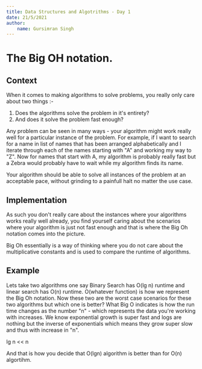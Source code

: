 ```yaml
---
title: Data Structures and Algotrithms - Day 1
date: 21/5/2021
author:
    name: Gursimran Singh
---
```


# The Big OH notation.

## Context
When it comes to making algorithms to solve problems, you really only care about two things :-
1. Does the algorithms solve the problem in it's entirety?
2. And does it solve the problem fast enough?

Any problem can be seen in many ways - your algorithm might work really well for a particular instance of the problem. For example, if I want to search for a name in list of names that has been arranged alphabetically and I iterate through each of the names starting with "A" and working my way to "Z". Now for names that start with A, my algorithm is probably really fast but a Zebra would probably have to wait while my algorithm finds its name. 

Your algorithm should be able to solve all instances of the problem at an acceptable pace, without grinding to a painfull halt no matter the use case.

## Implementation
As such you don't really care about the instances where your algorithms works really well already, you find yourself caring about the scenarios where your algorithm is just not fast enough and that is where the Big Oh notation comes into the picture.

Big Oh essentially is a way of thinking where you do not care about the multiplicative constants and is used to compare the runtime of algorithms.

## Example
Lets take two algorithms one say Binary Search has O(lg n) runtime and linear search has O(n) runtime. O(whatever function) is how we represent the Big Oh notation. Now these two are the worst case scenarios for these two algorithms but which one is better?
What Big O indicates is how the run time changes as the number "n" -  which represents the data you're working with increases. We know exponential growth is super fast and logs are nothing but the inverse of exponentials which means they grow super slow and thus with increase in "n".

lg n << n

And that is how you decide that O(lgn) algorithm is better than for O(n) algortihm.